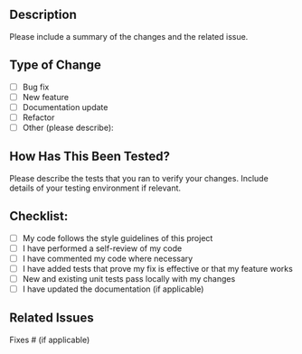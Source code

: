## Description

Please include a summary of the changes and the related issue. 

## Type of Change

- [ ] Bug fix
- [ ] New feature
- [ ] Documentation update
- [ ] Refactor
- [ ] Other (please describe):

## How Has This Been Tested?

Please describe the tests that you ran to verify your changes. Include details of your testing environment if relevant.

## Checklist:

- [ ] My code follows the style guidelines of this project
- [ ] I have performed a self-review of my code
- [ ] I have commented my code where necessary
- [ ] I have added tests that prove my fix is effective or that my feature works
- [ ] New and existing unit tests pass locally with my changes
- [ ] I have updated the documentation (if applicable)

## Related Issues

Fixes #<issue-number> (if applicable)
